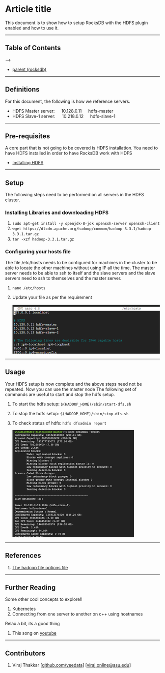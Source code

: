# Article title

<!-- A single line about what this document is for -->
<!-- Think of this to be the entire gist of the document -->
This document is to show how to setup RocksDB with the HDFS plugin enabled and how to use it. 

---

## Table of Contents

<!-- Refers to the repository wide ToC. For Document ToC - github has built-in features.  -->
<!-- In case you feel your document needs an internal ToC, you are doing something wrong -->
<!-- Make sure to break the documents down into multiple easy to follow parts --> -->
+ [parent (rocksdb)](./../RocksDB/)

---

## Definitions

<!-- Some non-trivial terms or definitions unique to asu-idi that are going to be used in the document -->
<!-- Do not populate it with definitions of terms like HDFS, DBs or SSDs. You can link web resources to those in the Pre-requisites section -->
For this document, the following is how we reference servers.
+	HDFS Master server: &emsp; 10.128.0.11 &emsp; hdfs-master
+   HDFS Slave-1 server: &emsp; 10.218.0.12 &emsp; hdfs-slave-1

---

## Pre-requisites

<!-- Only for things that are not covered in the document -->
<!-- Make sure that these things are relevant pre-requisites to understanding/applying the document -->
<!-- This section is to give the reader a stronger understanding of underlying technologies -->
A core part that is not going to be covered is HDFS installation. You need to have HDFS installed in order to have RocksDB work with HDFS
+ [Installing HDFS](./HDFS/HDFS%20Full-Distributed%20Setup.md)


---

## Setup

<!-- How your particular system is to be set up. Go through the steps -->
<!-- Sub sections are highly encouraged if the installation is particularly long -->
<!-- Have sub-sections that act like breakpoints. So, if there is a mess-up, only commands from the last breakpoint have to be repeated -->
<!-- Images are helpful, specially for verification but not a necessity yet since they do take up a lot more time -->

The following steps need to be performed on all servers in the HDFS cluster.

### Installing Libraries and downloading HDFS
1.	`sudo apt-get install -y openjdk-8-jdk openssh-server openssh-client`
2.	`wget https://dlcdn.apache.org/hadoop/common/hadoop-3.3.1/hadoop-3.3.1.tar.gz`
3.	`tar -xzf hadoop-3.3.1.tar.gz`

### Configuring your hosts file
The file /etc/hosts needs to be configured for machines in the cluster to be able to locate the other machines without using IP all the time. The master server needs to be able to ssh to itself and the slave servers and the slave servers need to ssh to themselves and the master server.
1.	`nano /etc/hosts`
2.	Update your file as per the requirement 
    
    ![HDFS Hosts](./HDFS/media/hdfs-hosts.png)

---

## Usage

<!-- How to actually use it, or how to run some basic tests on the system once the installation is completed -->
<!-- This section is highly recommended as it allows the reader to get a quick peek into the application -->

Your HDFS setup is now complete and the above steps need not be repeated. Now you can use the master node The following set of commands are useful to start and stop the hdfs setup.
1.	To start the hdfs setup: `$(HADOOP_HOME)/sbin/start-dfs.sh` 
2.	To stop the hdfs setup: `$(HADOOP_HOME)/sbin/stop-dfs.sh`
3.	To check status of hdfs: `hdfs dfsadmin report`

    ![HDFS status report](./HDFS/media/hdfs-status.png) 


---

## References

<!-- Add references that you used while making the document -->
<!-- This is more helpful when you yourself have to look at something else -->
<!-- Or the reader wants to look something up 3 years in the future -->
1. [The hadoop file options file](https://hadoop.apache.org/docs/r3.3.1/hadoop-project-dist/hadoop-hdfs/hdfs-default.xml)

---

## Further Reading

<!-- What's next, some future work you wanted to read into in the given topic and couldn't -->
<!--  -->
<!-- or just something that is an interesting read or motivational after the day of work -->
<!-- You can have your fun with this section, even link [YouTube videos](https://www.youtube.com/watch?v=dQw4w9WgXcQ) -->

Some other cool concepts to explore!!
1. Kubernetes
2. Connecting from one server to another on c++ using hostnames

Relax a bit, its a good thing
1. This song on [youtube](https://www.youtube.com/watch?v=tT1vDp04rJU)


---

## Contributors

<!-- Who all have contributed to writing that particular article -->
<!-- In case of multiple authors, in order of contribution. Mention at least 1 mod of getting in touch (github/mail/etc) -->
1. Viraj Thakkar [[github.com/veedata](https://github.com/veedata)] [[viraj.online@asu.edu](mailto:viraj.online@asu.edu)]
